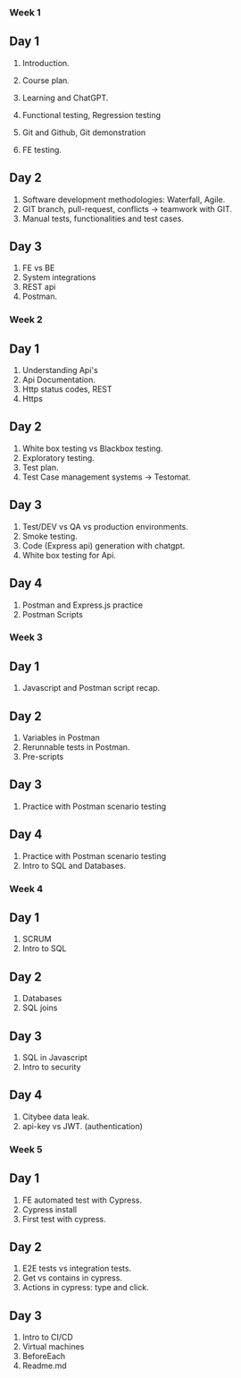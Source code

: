 ### Week 1 

## Day 1

1. Introduction.
2. Course plan.
3. Learning and ChatGPT.

4. Functional testing, Regression testing
5. Git and Github, Git demonstration
6. FE testing.

## Day 2

1. Software development methodologies: Waterfall, Agile.
2. GIT branch, pull-request, conflicts -> teamwork with GIT.
3. Manual tests, functionalities and test cases.

## Day 3

1. FE vs BE
2. System integrations
3. REST api
4. Postman.

### Week 2

## Day 1

1. Understanding Api's
2. Api Documentation.
3. Http status codes, REST
4. Https

## Day 2

1. White box testing vs Blackbox testing.
2. Exploratory testing.
3. Test plan.
4. Test Case management systems -> Testomat.

## Day 3
1. Test/DEV vs QA vs production environments.
2. Smoke testing.
3. Code (Express api) generation with chatgpt.
4. White box testing for Api.

## Day 4

1. Postman and Express.js practice
2. Postman Scripts

### Week 3

## Day 1

1. Javascript and Postman script recap.

## Day 2

1. Variables in Postman
2. Rerunnable tests in Postman.
3. Pre-scripts

## Day 3

1. Practice with Postman scenario testing

## Day 4

1. Practice with Postman scenario testing
1. Intro to SQL and Databases.


### Week 4

## Day 1

1. SCRUM
1. Intro to SQL

## Day 2

1. Databases
1. SQL joins

## Day 3

1. SQL in Javascript
2. Intro to security

## Day 4

1. Citybee data leak.
2. api-key vs JWT. (authentication)

### Week 5

## Day 1

1. FE automated test with Cypress.
2. Cypress install
3. First test with cypress.

## Day 2

1. E2E tests vs integration tests.
2. Get vs contains in cypress.
3. Actions in cypress: type and click.

## Day 3

1. Intro to CI/CD
2. Virtual machines
3. BeforeEach
4. Readme.md
